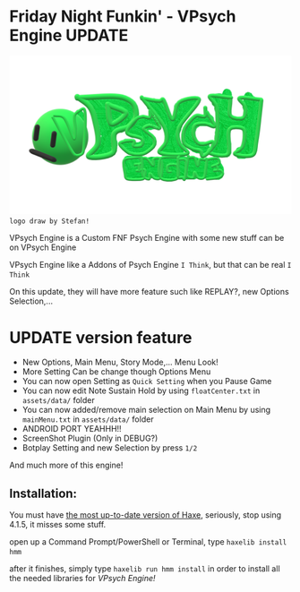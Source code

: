 # Friday Night Funkin' - VPsych Engine **UPDATE**
![](vPsychEngineLogo.png) `logo draw by Stefan!`

VPsych Engine is a Custom FNF Psych Engine with some new stuff can be on VPsych Engine

VPsych Engine like a Addons of Psych Engine `I Think`, but that can be real `I Think`

On this update, they will have more feature such like REPLAY?, new Options Selection,...

# **UPDATE** version feature
- New Options, Main Menu, Story Mode,... Menu Look!
- More Setting Can be change though Options Menu
- You can now open Setting as `Quick Setting` when you Pause Game
- You can now edit Note Sustain Hold by using `floatCenter.txt` in `assets/data/` folder
- You can now added/remove main selection on Main Menu by using `mainMenu.txt` in `assets/data/` folder
- ANDROID PORT YEAHHH!!
- ScreenShot Plugin (Only in DEBUG?)
- Botplay Setting and new Selection by press `1/2`

And much more of this engine!

## Installation:
You must have [the most up-to-date version of Haxe](https://haxe.org/download/), seriously, stop using 4.1.5, it misses some stuff.

open up a Command Prompt/PowerShell or Terminal, type `haxelib install hmm`

after it finishes, simply type `haxelib run hmm install` in order to install all the needed libraries for *VPsych Engine!*
